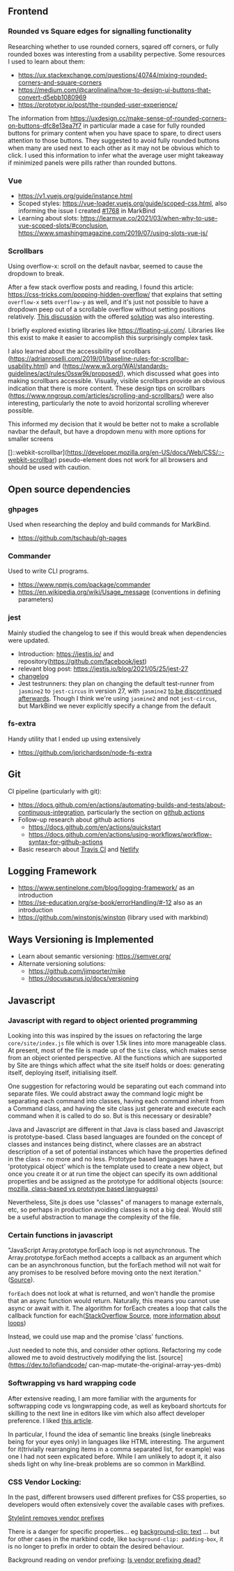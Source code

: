 ## Frontend

### Rounded vs Square edges for signalling functionality

Researching whether to use rounded corners, sqared off corners, or fully rounded boxes was interesting from a usability perpective. Some resources I used to learn about them:

* https://ux.stackexchange.com/questions/40744/mixing-rounded-corners-and-square-corners
* https://medium.com/@carolinalina/how-to-design-ui-buttons-that-convert-d5ebb1080969
* https://prototypr.io/post/the-rounded-user-experience/

The information from https://uxdesign.cc/make-sense-of-rounded-corners-on-buttons-dfc8e13ea7f7 in particular made a case for fully rounded buttons for primary content when you have space to spare, to direct users attention to those buttons. They suggested to avoid fully rounded buttons when many are used next to each other as it may not be obvious which to click. I used this information to infer what the average user might takeaway if minimized panels were pills rather than rounded buttons.
### Vue

* https://v1.vuejs.org/guide/instance.html
* Scoped styles: https://vue-loader.vuejs.org/guide/scoped-css.html, also informing the issue I created [#1768](https://github.com/MarkBind/markbind/issues/1768) in MarkBind
* Learning about slots: https://learnvue.co/2021/03/when-why-to-use-vue-scoped-slots/#conclusion, https://www.smashingmagazine.com/2019/07/using-slots-vue-js/
### Scrollbars

Using overflow-x: scroll on the default navbar, seemed to cause the dropdown to break.

After a few stack overflow posts and reading, I found this article: https://css-tricks.com/popping-hidden-overflow/ that explains that setting `overflow-x` sets `overflow-y` as well, and it's just not possible to have a dropdown peep out of a scrollable overflow without setting positions relatively. [This discussion](https://www.sitepoint.com/community/t/css-drop-down-menu-hidden-behind-horizontal-scrollbar/367783) with the offered [solution](https://codepen.io/paulobrien/embed/vYxWppv?) was also interesting.

I briefly explored existing libraries like https://floating-ui.com/. Libraries like this exist to make it easier to accomplish this surprisingly complex task.

I also learned about the accessibility of scrollbars (https://adrianroselli.com/2019/01/baseline-rules-for-scrollbar-usability.html) and (https://www.w3.org/WAI/standards-guidelines/act/rules/0ssw9k/proposed/), which discussed what goes into making scrollbars accessible. Visually, visible scrollbars provide an obvious indication that there is more content. These design tips on scrollbars (https://www.nngroup.com/articles/scrolling-and-scrollbars/) were also interesting, particularly the note to avoid horizontal scrolling wherever possible. 

This informed my decision that it would be better not to make a scrollable navbar the default, but have a dropdown menu with more options for smaller screens

[]::webkit-scrollbar](https://developer.mozilla.org/en-US/docs/Web/CSS/::-webkit-scrollbar) pseudo-element does not work for all browsers and should be used with caution.

## Open source dependencies

### ghpages

Used when researching the deploy and build commands for MarkBind.

* https://github.com/tschaub/gh-pages
### Commander

Used to write CLI programs.

* https://www.npmjs.com/package/commander
* https://en.wikipedia.org/wiki/Usage_message (conventions in defining parameters)
### jest

Mainly studied the changelog to see if this would break when dependencies were updated.

* Introduction: https://jestjs.io/ and repository(https://github.com/facebook/jest)
* relevant blog post: https://jestjs.io/blog/2021/05/25/jest-27 
* [changelog](https://github.com/facebook/jest/blob/main/CHANGELOG.md#2700)
* Jest testrunners: they plan on changing the default test-runner from `jasmine2` to `jest-circus` in version 27, with `jasmine2` [to be discontinued afterwards](https://jestjs.io/blog/2020/05/05/jest-26). Though I think we're using `jasmine2` and not `jest-circus`, but MarkBind we never explicitly specify a change from the default

### fs-extra

Handy utility that I ended up using extensively
* https://github.com/jprichardson/node-fs-extra
## Git

CI pipeline (particularly with git):
* https://docs.github.com/en/actions/automating-builds-and-tests/about-continuous-integration, particularly the section on [github actions](https://docs.github.com/en/actions/automating-builds-and-tests/about-continuous-integration#about-continuous-integration-using-github-actions)
* Follow-up research about github actions
  * https://docs.github.com/en/actions/quickstart
  * https://docs.github.com/en/actions/using-workflows/workflow-syntax-for-github-actions
* Basic research about [Travis CI](https://travis-ci.org/) and [Netlify](https://www.netlify.com/)

## Logging Framework

* https://www.sentinelone.com/blog/logging-framework/ as an introduction
* https://se-education.org/se-book/errorHandling/#-12 also as an introduction
* https://github.com/winstonjs/winston (library used with markbind)

## Ways Versioning is Implemented

* Learn about semantic versioning: https://semver.org/
* Alternate versioning solutions:
  * https://github.com/jimporter/mike
  * https://docusaurus.io/docs/versioning

## Javascript

### Javascript with regard to object oriented programming

Looking into this was inspired by the issues on refactoring the large `core/site/index.js` file which is over 1.5k lines into more manageable class. At present, most of the file is made up of the `Site` class, which makes sense from an object oriented perspective. All the functions which are supported by Site are things which affect what the site itself holds or does: generating itself, deploying itself, initialising itself.

One suggestion for refactoring would be separating out each command into separate files. We could abstract away the command logic might be separating each command into classes, having each command inherit from a Command class, and having the site class just generate and execute each command when it is called to do so. But is this necessary or desirable?

Java and Javascript are different in that Java is class based and Javascript is prototype-based. Class based languages are founded on the concept of classes and instances being distinct, where classes are an abstract description of a set of potential instances which have the properties defined in the class - no more and no less. Prototype based languages have a 'prototypical object' which is the template used to create a new object, but once you create it or at run time the object can specify its own additional properties and be assigned as the prototype for additional objects (source: [mozilla, class-based vs prototype based languages](https://developer.mozilla.org/en-US/docs/Web/JavaScript/Guide/Details_of_the_Object_Model))

Nevertheless, Site.js does use "classes" of managers to manage externals, etc, so perhaps in production avoiding classes is not a big deal. Would still be a useful abstraction to manage the complexity of the file. 

### Certain functions in javascript

<panel title="JavaScript forEach (and async loops)">

"JavaScript Array.prototype.forEach loop is not asynchronous. The Array.prototype.forEach method accepts a callback as an argument which can be an asynchronous function, but the forEach method will not wait for any promises to be resolved before moving onto the next iteration." ([Source](https://atomizedobjects.com/blog/javascript/is-javascript-foreach-async/)).

`forEach` does not look at what is returned, and won't handle the promise that an async function would return. Naturally, this means you cannot use async or await with it. The algorithm for forEach creates a loop that calls the callback function for each([StackOverflow Source](https://stackoverflow.com/questions/5050265/javascript-node-js-is-array-foreach-asynchronous), [more information about loops](https://thecodebarbarian.com/for-vs-for-each-vs-for-in-vs-for-of-in-javascript))

Instead, we could use map and the promise 'class' functions.

</panel>

<panel title="Javascript map can be destructive sometimes">

Just needed to note this, and consider other options. Refactoring my code allowed me to avoid destructively modifying the list.
[source](https://dev.to/lofiandcode/
can-map-mutate-the-original-array-yes-dmb)
</panel>

### Softwrapping vs hard wrapping code

After extensive reading, I am more familiar with the arguments for softwrapping code vs longwrapping code, as well as keyboard shortcuts for skilling to the next line in editors like vim which also affect developer preference. I liked [this article](https://jesseduffield.com/Hard-Wrap-vs-Soft-Wrap/).

In particular, I found the idea of semantic line breaks (single linebreaks being for your eyes only) in languages like HTML interesting. The argument for it(trivially rearranging items in a comma separated list, for example) was one I had not seen explicated before. While I am unlikely to adopt it, it also sheds light on why line-break problems are so common in MarkBind.


### CSS Vendor Locking:

In the past, different browsers used different prefixes for CSS properties, so developers would often extensively cover the available cases with prefixes. 

[Stylelint removes vendor prefixes](https://stackoverflow.com/questions/76144712/visual-studio-code-warning-also-define-the-standard-property-background-clip)

There is a danger for specific properties... eg [background-clip: text](https://stackoverflow.com/questions/75688924/background-clip-text-isnt-working-at-all-in-css) ... but for other cases in the markbind code, like `background-clip: padding-box`, it is no longer to prefix in order to obtain the desired behaviour.

Background reading on vendor prefixing: [Is vendor prefixing dead?](https://css-tricks.com/is-vendor-prefixing-dead/)
